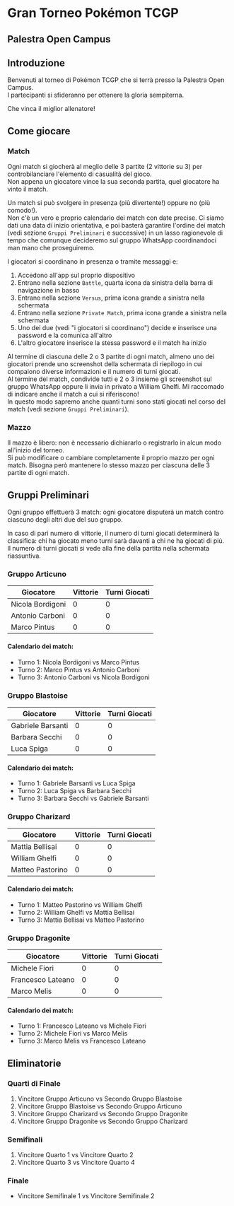# Gran Torneo Pokémon TCGP
## Palestra Open Campus

## Introduzione

Benvenuti al torneo di Pokémon TCGP che si terrà presso la Palestra Open Campus.  
I partecipanti si sfideranno per ottenere la gloria sempiterna.  

Che vinca il miglior allenatore!

## Come giocare

### Match

Ogni match si giocherà al meglio delle 3 partite (2 vittorie su 3) per controbilanciare l'elemento di casualità del gioco.  
Non appena un giocatore vince la sua seconda partita, quel giocatore ha vinto il match.

Un match si può svolgere in presenza (più divertente!) oppure no (più comodo!).  
Non c'è un vero e proprio calendario dei match con date precise. Ci siamo dati una data di inizio orientativa, e poi basterà garantire l'ordine dei match (vedi sezione `Gruppi Preliminari` e successive) in un lasso ragionevole di tempo che comunque decideremo sul gruppo WhatsApp coordinandoci man mano che proseguiremo.

I giocatori si coordinano in presenza o tramite messaggi e:

1. Accedono all'app sul proprio dispositivo
1. Entrano nella sezione `Battle`, quarta icona da sinistra della barra di navigazione in basso
1. Entrano nella sezione `Versus`, prima icona grande a sinistra nella schermata
1. Entrano nella sezione `Private Match`, prima icona grande a sinistra nella schermata
1. Uno dei due (vedi "i giocatori si coordinano") decide e inserisce una password e la comunica all'altro
1. L'altro giocatore inserisce la stessa password e il match ha inizio

Al termine di ciascuna delle 2 o 3 partite di ogni match, almeno uno dei giocatori prende uno screenshot della schermata di riepilogo in cui compaiono diverse informazioni e il numero di turni giocati.  
Al termine del match, condivide tutti e 2 o 3 insieme gli screenshot sul gruppo WhatsApp oppure li invia in privato a William Ghelfi. Mi raccomado di indicare anche il match a cui si riferiscono!   
In questo modo sapremo anche quanti turni sono stati giocati nel corso del match (vedi sezione `Gruppi Preliminari`).

### Mazzo

Il mazzo è libero: non è necessario dichiararlo o registrarlo in alcun modo all'inizio del torneo.  
Si può modificare o cambiare completamente il proprio mazzo per ogni match. Bisogna però mantenere lo stesso mazzo per ciascuna delle 3 partite di ogni match.

## Gruppi Preliminari

Ogni gruppo effettuerà 3 match: ogni giocatore disputerà un match contro ciascuno degli altri due del suo gruppo.  

In caso di pari numero di vittorie, il numero di turni giocati determinerà la classifica: chi ha giocato meno turni sarà davanti a chi ne ha giocati di più.  
Il numero di turni giocati si vede alla fine della partita nella schermata riassuntiva.

### Gruppo Articuno

| Giocatore         | Vittorie | Turni Giocati |
|-------------------|----------|---------------|
| Nicola Bordigoni  | 0        | 0             |
| Antonio Carboni   | 0        | 0             |
| Marco Pintus      | 0        | 0             |

#### Calendario dei match:
- Turno 1: Nicola Bordigoni vs Marco Pintus
- Turno 2: Marco Pintus vs Antonio Carboni
- Turno 3: Antonio Carboni vs Nicola Bordigoni

### Gruppo Blastoise

| Giocatore         | Vittorie | Turni Giocati |
|-------------------|----------|---------------|
| Gabriele Barsanti | 0        | 0             |
| Barbara Secchi    | 0        | 0             |
| Luca Spiga        | 0        | 0             |

#### Calendario dei match:
- Turno 1: Gabriele Barsanti vs Luca Spiga
- Turno 2: Luca Spiga vs Barbara Secchi
- Turno 3: Barbara Secchi vs Gabriele Barsanti

### Gruppo Charizard

| Giocatore         | Vittorie | Turni Giocati |
|-------------------|----------|---------------|
| Mattia Bellisai   | 0        | 0             |
| William Ghelfi    | 0        | 0             |
| Matteo Pastorino  | 0        | 0             |

#### Calendario dei match:
- Turno 1: Matteo Pastorino vs William Ghelfi
- Turno 2: William Ghelfi vs Mattia Bellisai
- Turno 3: Mattia Bellisai vs Matteo Pastorino

### Gruppo Dragonite

| Giocatore         | Vittorie | Turni Giocati |
|-------------------|----------|---------------|
| Michele Fiori     | 0        | 0             |
| Francesco Lateano | 0        | 0             |
| Marco Melis       | 0        | 0             |

#### Calendario dei match:
- Turno 1: Francesco Lateano vs Michele Fiori
- Turno 2: Michele Fiori vs Marco Melis
- Turno 3: Marco Melis vs Francesco Lateano

## Eliminatorie

### Quarti di Finale
1. Vincitore Gruppo Articuno vs Secondo Gruppo Blastoise
2. Vincitore Gruppo Blastoise vs Secondo Gruppo Articuno
3. Vincitore Gruppo Charizard vs Secondo Gruppo Dragonite
4. Vincitore Gruppo Dragonite vs Secondo Gruppo Charizard

### Semifinali
1. Vincitore Quarto 1 vs Vincitore Quarto 2
2. Vincitore Quarto 3 vs Vincitore Quarto 4

### Finale
- Vincitore Semifinale 1 vs Vincitore Semifinale 2

